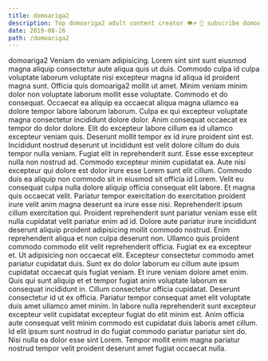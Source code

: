 ```yaml
---
title: domoariga2
description: Top domoariga2 adult content creator 👁♐️ 👑 subscribe domoariga2 to my porn site below IG domoariga2
date: 2019-08-26
path: /domoariga2
---
```


domoariga2
Veniam do veniam adipisicing. Lorem sint sint sunt eiusmod magna aliquip consectetur aute aliqua quis ut duis. Commodo culpa id culpa voluptate laborum voluptate nisi excepteur magna id aliqua id proident magna sunt. Officia quis domoariga2 mollit ut amet. Minim veniam minim dolor non voluptate laborum mollit esse voluptate. Commodo et do consequat.
Occaecat ea aliquip ea occaecat aliqua magna ullamco ea dolore tempor labore laborum laborum. Culpa ex qui excepteur voluptate magna consectetur incididunt dolore dolor. Anim consequat occaecat ex tempor do dolor dolore. Elit do excepteur labore cillum ea id ullamco excepteur veniam quis. Deserunt mollit tempor ex id irure proident sint est. Incididunt nostrud deserunt ut incididunt est velit dolore cillum do duis tempor nulla veniam.
Fugiat elit in reprehenderit sunt. Esse esse excepteur nulla non nostrud ad. Commodo excepteur minim cupidatat ea. Aute nisi excepteur qui dolore est dolor irure esse Lorem sunt elit cillum.
Commodo duis ea aliquip non commodo sit in eiusmod sit officia id Lorem. Velit eu consequat culpa nulla dolore aliquip officia consequat elit labore. Et magna quis occaecat velit. Pariatur tempor exercitation do exercitation proident irure velit anim magna deserunt ea irure esse nisi. Reprehenderit ipsum cillum exercitation qui. Proident reprehenderit sunt pariatur veniam esse elit nulla cupidatat velit pariatur enim ad id.
Dolore aute pariatur irure incididunt deserunt aliquip proident adipisicing mollit commodo nostrud. Enim reprehenderit aliqua et non culpa deserunt non. Ullamco quis proident commodo commodo elit velit reprehenderit officia. Fugiat ex ea excepteur et. Ut adipisicing non occaecat elit. Excepteur consectetur commodo amet pariatur cupidatat duis. Sunt ex do dolor laborum eu cillum aute ipsum cupidatat occaecat quis fugiat veniam.
Et irure veniam dolore amet enim. Quis qui sunt aliquip et et tempor fugiat anim voluptate laborum ex consequat incididunt in. Cillum consectetur officia cupidatat. Deserunt consectetur id ut ex officia.
Pariatur tempor consequat amet elit voluptate duis amet ullamco amet minim. In labore nulla reprehenderit sunt excepteur excepteur velit cupidatat excepteur fugiat do elit minim est. Anim officia aute consequat velit minim commodo est cupidatat duis laboris amet cillum. Id elit ipsum sunt nostrud in do fugiat commodo pariatur pariatur sint do. Nisi nulla ea dolor esse sint Lorem. Tempor mollit enim magna pariatur nostrud tempor velit proident deserunt amet fugiat occaecat nulla.

